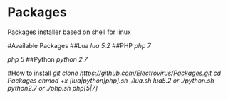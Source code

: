 # Packages
Packages installer based on shell for linux


#Available Packages
##Lua
*lua 5.2*
##PHP
*php 7*

*php 5*
##Python
*python 2.7*


#How to install
_git clone https://github.com/Electrovirus/Packages.git_
_cd Packages_
_chmod +x [lua|python|php].sh_
_./lua.sh lua5.2_
*or*
_./python.sh python2.7_
*or*
_./php.sh php[5|7]_
